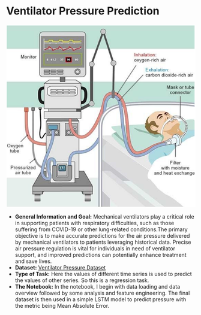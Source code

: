 
# Ventilator Pressure Prediction

![Mechanical Ventilator](./mechanical_ventilator.png)
- **General Information and Goal:**
  Mechanical ventilators play a critical role in supporting patients with respiratory difficulties, such as those suffering from COVID-19 or other 
  lung-related conditions.The primary objective is to make accurate predictions for the air pressure delivered by mechanical ventilators to 
  patients leveraging historical data. Precise air pressure regulation is vital for individuals in need of ventilator support, and improved 
  predictions can potentially enhance treatment and save lives.
- **Dataset:** [Ventilator Pressure Dataset](https://www.kaggle.com/competitions/ventilator-pressure-prediction/overview)
- **Type of Task:** Here the values of different time series is used to predict the values of other series. So this is a regression task.
- **The Notebook:** In the notebook, I begin with data loading and data overview followed by some analysis and feature engineering. The final 
  dataset is then used in a simple LSTM model to predict pressure with the metric being Mean Absolute Error.

